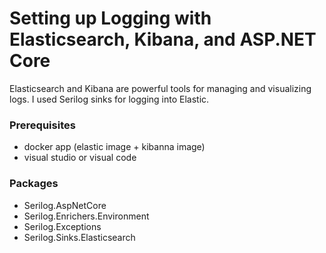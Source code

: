 # Setting up Logging with Elasticsearch, Kibana, and ASP.NET Core
 Elasticsearch and Kibana are powerful tools for managing and visualizing logs. I used Serilog sinks for logging into Elastic.

### Prerequisites
  - docker app (elastic image + kibanna image)
  - visual studio or visual code

### Packages 
 - Serilog.AspNetCore
 - Serilog.Enrichers.Environment
 - Serilog.Exceptions
 - Serilog.Sinks.Elasticsearch
 

